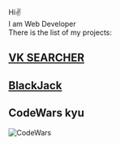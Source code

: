Hi✌<br>
I am Web Developer<br>
There is the list of my projects: <br>
## <a href="https://vksearcher.ru/">VK SEARCHER</a>
## <a href="https://vksearcher.ru/games/blackjack/welcome">BlackJack</a>

## CodeWars kyu
![CodeWars](https://user-images.githubusercontent.com/36971976/191863964-e7031d40-1c3d-41ec-98fd-6e14cd8a33a1.png)
